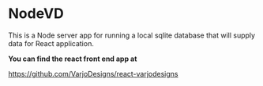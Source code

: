 # NodeVD
 
This is a Node server app for running a local sqlite database that will supply data for React application. 

**You can find the react front end app at**

https://github.com/VarjoDesigns/react-varjodesigns
